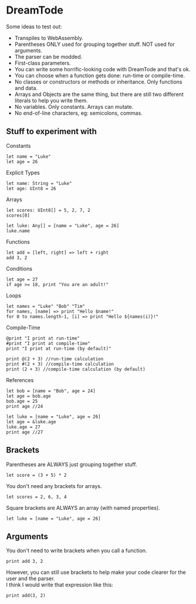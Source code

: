 # DreamTode
Some ideas to test out:
* Transpiles to WebAssembly.
* Parentheses ONLY used for grouping together stuff. NOT used for arguments.
* The parser can be modded.
* First-class parameters.
* You can write some horrific-looking code with DreamTode and that's ok.
* You can choose when a function gets done: run-time or compile-time.
* No classes or constructors or methods or inheritance. Only functions and data.
* Arrays and Objects are the same thing, but there are still two different literals to help you write them.
* No variables. Only constants. Arrays can mutate.
* No end-of-line characters, eg: semicolons, commas.

## Stuff to experiment with
Constants
```
let name = "Luke"
let age = 26
```

Explicit Types
```
let name: String = "Luke"
let age: UInt8 = 26
```

Arrays
```
let scores: UInt8[] = 5, 2, 7, 2
scores[0]

let luke: Any[] = [name = "Luke", age = 26]
luke.name
```

Functions
```
let add = [left, right] => left + right
add 3, 2
```

Conditions
```
let age = 27
if age >= 18, print "You are an adult!"
```

Loops
```
let names = "Luke" "Bob" "Tim"
for names, [name] => print "Hello $name!"
for 0 to names.length-1, [i] => print "Hello ${names(i)}!"
```

Compile-Time
```
@print "I print at run-time"
#print "I print at compile-time"
print "I print at run-time (by default)"

print @(2 + 3) //run-time calculation
print #(2 + 3) //compile-time calculation
print (2 + 3) //compile-time calculation (by default)
```

References
```
let bob = [name = "Bob", age = 24]
let age = bob.age
bob.age = 25
print age //24

let luke = [name = "Luke", age = 26]
let age = &luke.age
luke.age = 27
print age //27
```

## Brackets
Parentheses are ALWAYS just grouping together stuff.
```
let score = (3 + 5) * 2
```

You don't need any brackets for arrays.
```
let scores = 2, 6, 3, 4
```

Square brackets are ALWAYS an array (with named properties).
```
let luke = [name = "Luke", age = 26]
```

## Arguments
You don't need to write brackets when you call a function.
```
print add 3, 2
```
However, you can still use brackets to help make your code clearer for the user and the parser.<br>
I think I would write that expression like this:
```
print add(3, 2)
```
